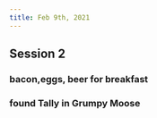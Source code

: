 ```yaml
---
title: Feb 9th, 2021
---
```


## Session 2
### bacon,eggs, beer for breakfast
### found Tally in Grumpy Moose
##
